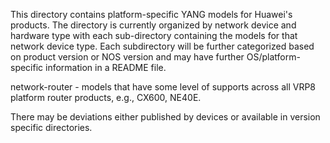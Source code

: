 This directory contains platform-specific YANG models for Huawei's products. The directory is currently organized by network device and hardware type with each sub-directory containing the models for that network device type. Each subdirectory will be further categorized based on product version or NOS version and may have further OS/platform-specific information in a README file.

network-router - models that have some level of supports across all VRP8 platform router products, e.g., CX600, NE40E.

There may be deviations either published by devices or available in version specific directories.


